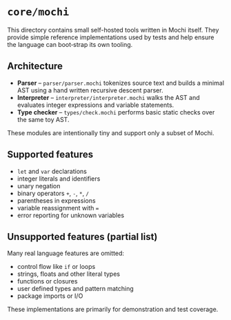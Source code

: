 # `core/mochi`

This directory contains small self-hosted tools written in Mochi itself. They provide
simple reference implementations used by tests and help ensure the language can
boot‑strap its own tooling.

## Architecture

- **Parser** – `parser/parser.mochi` tokenizes source text and builds a minimal
  AST using a hand written recursive descent parser.
- **Interpreter** – `interpreter/interpreter.mochi` walks the AST and evaluates
  integer expressions and variable statements.
- **Type checker** – `types/check.mochi` performs basic static checks over the
  same toy AST.

These modules are intentionally tiny and support only a subset of Mochi.

## Supported features

- `let` and `var` declarations
- integer literals and identifiers
- unary negation
- binary operators `+`, `-`, `*`, `/`
- parentheses in expressions
- variable reassignment with `=`
- error reporting for unknown variables

## Unsupported features (partial list)

Many real language features are omitted:

- control flow like `if` or loops
- strings, floats and other literal types
- functions or closures
- user defined types and pattern matching
- package imports or I/O

These implementations are primarily for demonstration and test coverage.

